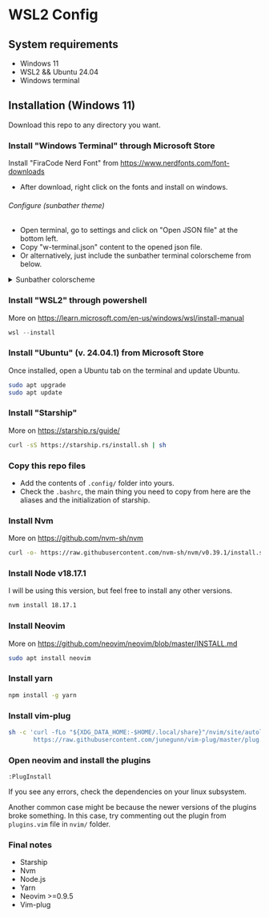 # WSL2 Config

## System requirements
- Windows 11
- WSL2 && Ubuntu 24.04
- Windows terminal

## Installation (Windows 11)

Download this repo to any directory you want.

### Install "Windows Terminal" through Microsoft Store

Install "FiraCode Nerd Font" from https://www.nerdfonts.com/font-downloads
- After download, right click on the fonts and install on windows.

###### Configure (sunbather theme)
- Open terminal, go to settings and click on "Open JSON file" at the bottom left.
- Copy "w-terminal.json" content to the opened json file.
- Or alternatively, just include the sunbather terminal colorscheme from below.
<details>
    <summary>Sunbather colorscheme</summary>

    {
        "background": "#080808",
        "black": "#929292",
        "blue": "#97BEDC",
        "brightBlack": "#BDBDBD",
        "brightBlue": "#B1D8F6",
        "brightCyan": "#1AB2A8",
        "brightGreen": "#BDDEAB",
        "brightPurple": "#FBDAFF",
        "brightRed": "#FFA1A1",
        "brightWhite": "#FFFFFF",
        "brightYellow": "#FFDCA0",
        "cursorColor": "#FFA560",
        "cyan": "#00988E",
        "foreground": "#DEDEDE",
        "green": "#94B979",
        "name": "Sunbather",
        "purple": "#E1C0FA",
        "red": "#E27373",
        "selectionBackground": "#474E91",
        "white": "#DEDEDE",
        "yellow": "#FFBA7B"
    }
</details>

### Install "WSL2" through powershell

More on https://learn.microsoft.com/en-us/windows/wsl/install-manual
```powershell
wsl --install
```
### Install "Ubuntu" (v. 24.04.1) from Microsoft Store
Once installed, open a Ubuntu tab on the terminal and update Ubuntu.
```bash
sudo apt upgrade
sudo apt update
```

### Install "Starship"
More on https://starship.rs/guide/
```sh
curl -sS https://starship.rs/install.sh | sh
```

### Copy this repo files
- Add the contents of `.config/` folder into yours.
- Check the `.bashrc`, the main thing you need to copy from here are the aliases and the initialization of starship.

### Install Nvm
More on https://github.com/nvm-sh/nvm
```sh
curl -o- https://raw.githubusercontent.com/nvm-sh/nvm/v0.39.1/install.sh | bash
```
### Install Node v18.17.1
I will be using this version, but feel free to install any other versions.
```sh
nvm install 18.17.1
```

### Install Neovim
More on https://github.com/neovim/neovim/blob/master/INSTALL.md
```sh
sudo apt install neovim
```

### Install yarn

```sh
npm install -g yarn
```
### Install vim-plug

```sh
sh -c 'curl -fLo "${XDG_DATA_HOME:-$HOME/.local/share}"/nvim/site/autoload/plug.vim --create-dirs \
       https://raw.githubusercontent.com/junegunn/vim-plug/master/plug.vim'
```

### Open neovim and install the plugins
```
:PlugInstall
```
If you see any errors, check the dependencies on your linux subsystem.

Another common case might be because the newer versions of the plugins broke something.
In this case, try commenting out the plugin from `plugins.vim` file in `nvim/` folder.

### Final notes
- Starship
- Nvm
- Node.js
- Yarn
- Neovim >=0.9.5
- Vim-plug

